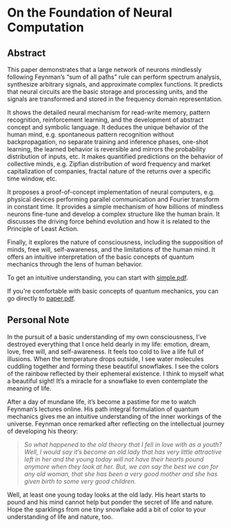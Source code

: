 # On the Foundation of Neural Computation

## Abstract

This paper demonstrates that a large network of neurons mindlessly following Feynman’s “sum of all paths” rule can perform spectrum analysis, synthesize arbitrary signals, and approximate complex functions. It predicts that neural circuits are the basic storage and processing units, and the signals are transformed and stored in the frequency domain representation. 

It shows the detailed neural mechanism for read-write memory, pattern recognition, reinforcement learning, and the development of abstract concept and symbolic language. It deduces the unique behavior of the human mind, e.g. spontaneous pattern recognition without backpropagation, no separate training and inference phases, one-shot learning, the learned behavior is reversible and mirrors the probability distribution of inputs, etc. It makes quantified predictions on the behavior of collective minds, e.g. Zipfian distribution of word frequency and market capitalization of companies, fractal nature of the returns over a specific time window, etc. 

It proposes a proof-of-concept implementation of neural computers, e.g. physical devices performing parallel communication and Fourier transform in constant time. It provides a simple mechanism of how billions of mindless neurons fine-tune and develop a complex structure like the human brain. It discusses the driving force behind evolution and how it is related to the Principle of Least Action.

Finally, it explores the nature of consciousness, including the supposition of minds, free will, self-awareness, and the limitations of the human mind. It offers an intuitive interpretation of the basic concepts of quantum mechanics through the lens of human behavior.

To get an intuitive understanding, you can start with [simple.pdf](https://github.com/plaxy314/vox/blob/master/simple.pdf). 

If you're comfortable with basic concepts of quantum mechanics, you can go directly to [paper.pdf](https://github.com/plaxy314/vox/blob/master/paper.pdf). 

## Personal Note

In the pursuit of a basic understanding of my own consciousness, I’ve destroyed everything that I once held dearly in my life: emotion, dream, love, free will, and self-awareness. It feels too cold to live a life full of illusions. When the temperature drops outside, I see water molecules cuddling together and forming these beautiful snowflakes. I see the colors of the rainbow reflected by their ephemeral existence. I think to myself what a beautiful sight! It’s a miracle for a snowflake to even contemplate the meaning of life.

After a day of mundane life, it’s become a pastime for me to watch Feynman’s lectures online. His path integral formulation of quantum mechanics gives me an intuitive understanding of the inner workings of the universe. Feynman once remarked after reflecting on the intellectual journey of developing his theory:

>*So what happened to the old theory that I fell in love with as a youth? Well, I would say it’s become an old lady that has very little attractive left in her and the young today will not have their hearts pound anymore when they look at her. But, we can say the best we can for any old woman, that she has been a very good mother and she has given birth to some very good children.*

Well, at least one young today looks at the old lady. His heart starts to pound and his mind cannot help but ponder the secret of life and nature. Hope the sparklings from one tiny snowflake add a bit of color to your understanding of life and nature, too. 
